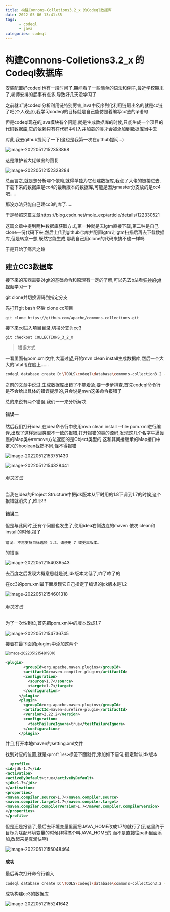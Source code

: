 ```yaml
---
title: 构建Connons-Colletions3.2_x 的Codeql数据库
date: 2022-05-06 13:41:35
tags:
      - codeql
      - java
categories: codeql
---
```



# 构建Connons-Colletions3.2_x 的Codeql数据库

安装配置好codeql也有一段时间了,期间看了一些简单的语法和例子,最近学校期末了,老师安排的屁事有点多,导致好几天没学习了

之前就听说codeql分析利用链特别厉害,java中反序列化利用链最出名的就是cc链了吧(个人观点),我学习codeql的目标就是自己能仿照着编写cc链的ql语句

但是codeql现在的java模块有个问题,就是生成数据库的时候,只能生成一个项目的代码数据库,它的依赖只有在代码中引入并加载的类才会被添加到数据库当中去

对此,我去github提问了一下(这也是我第一次在github提问...)

![image-20220512152353868](https://img-blog.csdnimg.cn/img_convert/4e3482e87f6c59f7fb66e9d7f4c6645b.png)

这是维护者大佬做出的回复

![image-20220512152328284](https://img-blog.csdnimg.cn/img_convert/05cf854bb259eefe20bbb18ed9314c4d.png)

总而言之,就是想分析哪个依赖,就得单独为它创建数据库,我点了大佬的链接进去,下载下来的数据库是cc4的最新版本的数据库,可能是因为master分支放的是cc4吧.....



那没办法只能自己建cc3的库了.....

于是参照这篇文章https://blog.csdn.net/mole_exp/article/details/122330521

这篇文章中提到两种数据库获取方式,第一种就是去lgtm直接下载,第二种是自己clone一份代码下来,然后上传到github仓库并配置lgtm让lgtm扫描后再去下载数据库,但是转念一想,既然它能生成,那我自己用clone的代码来搞不也一样吗



于是开始了痛苦之路

## 建立CC3数据库

接下来的东西需要对git的基础命令和原理有一定的了解,可以先去b站看[狂神的git视频](https://www.bilibili.com/video/BV1FE411P7B3?spm_id_from=333.337.search-card.all.click)学习一下

git clone并切换源码到指定分支

先打开git bash  然后 clone cc项目

```
git clone https://github.com/apache/commons-collections.git
```

接下来cd进入项目目录,切换分支为cc3

```
git checkout COLLECTIONS_3_2_X
```

> 错误方式

一看里面有pom.xml文件,大喜过望,开始mvn clean install生成数据库,然后一个大大的fatal甩在脸上......

```bash
codeql database create D:\TOOLS\codeql\database\commons-collection3.2 --language="java" --command="mvn clean install --file pom.xml" --source-root=D:\TOOLS\codeql\soutce-project\commons-collections --overwrite 
```

之前的文章中说过,生成数据库出错了不能着急,要一步步排查,首先codeql命令行是不会给出具体的错误提示的,只会说是mvn这条命令报错了

总的来说有两个错误,我们一一来分析解决

#### 错误一

然后我们打开idea,在idea命令行中使用mvn clean install --file pom.xml进行编译,出现了这样返回类型不一致的报错,打开报错的类的源码,发现这几个名字牛逼轰轰的Map类中remove方法返回的是Object类型的,这和其间接继承的Map接口中定义的boolean截然不同,怪不得报错

![image-20220512153751430](https://img-blog.csdnimg.cn/img_convert/8d6d61815dec7b21aa543fcb46fa45c0.png)

![image-20220512154328441](https://img-blog.csdnimg.cn/img_convert/bc39db9b1d776707a9b8c386825b546c.png)

###### 解决方法

当我在idea的Project Structure中把jdk版本从平时用的1.8下调到1.7的时候,这个报错就消失了,欧耶!!!

#### 错误二

但是与此同时,还有个问题也发生了,使用idea右侧边连的maven 依次 clean和install的时候,报了

```
错误: 不再支持目标选项 1.2。请使用 7 或更高版本。
```

的错误

![image-20220512154036543](https://img-blog.csdnimg.cn/img_convert/5c58d7e1dc433f315606b54789280a6c.png)

去百度之后发现大概意思就是说,jdk版本太低了,咋了咋了的

在cc3的pom.xml最下面发现它自己指定了编译的jdk版本是1.2

![image-20220512154601318](https://img-blog.csdnimg.cn/img_convert/b7c35e183f5f612933fc48656b934440.png)
###### 解决方法
为了一次性到位,首先把pom.xml中的版本改成1.7

![image-20220512154736745](https://img-blog.csdnimg.cn/img_convert/fdf861fb56261b5ff30edf2d38ee09a3.png)

接着在最下面的plugins中添加这两个

<img src="https://blue-satchel.oss-cn-chengdu.aliyuncs.com/img/image-20220512154819016.png" alt="image-20220512154819016" style="zoom:80%;" />

```xml
<plugin>
        <groupId>org.apache.maven.plugins</groupId>
        <artifactId>maven-compiler-plugin</artifactId>
        <configuration>
          <source>1.7</source>
          <target>1.7</target>
        </configuration>
      </plugin>
      <plugin>
        <groupId>org.apache.maven.plugins</groupId>
        <artifactId>maven-surefire-plugin</artifactId>
        <version>2.22.2</version>
        <configuration>
          <testFailureIgnore>true</testFailureIgnore>
        </configuration>
      </plugin>
```

并且,打开本地maven的setting.xml文件

找到对应的位置,就是`<profiles>`标签下面就行,添加如下语句,指定默认jdk版本

```xml
  <profile> 
<id>jdk-1.7</id> 
<activation> 
<activeByDefault>true</activeByDefault> 
<jdk>1.7</jdk> 
</activation> 
<properties> 
<maven.compiler.source>1.7</maven.compiler.source> 
<maven.compiler.target>1.7</maven.compiler.target> 
<maven.compiler.compilerVersion>1.7</maven.compiler.compilerVersion> 
</properties> 
</profile>
```

但是还是报错了,最后去环境变量里面把JAVA_HOME改成1.7的就行了(到这里终于目标为啥配环境变量的时候非得搞个叫JAVA_HOME的,而不是直接往path里面添加,改起来是真滴快啊)

![image-20220512155048464](https://img-blog.csdnimg.cn/img_convert/3ec4b8d3b4b6e92bacb55f064798a99f.png)

#### 成功

最后再次打开命令行输入

```bash
codeql database create D:\TOOLS\codeql\database\commons-collection3.2 --language="java" --command="mvn clean install --file pom.xml" --source-root=D:\TOOLS\codeql\soutce-project\commons-collections --overwrite 
```

成功构建cc3的数据库

![image-20220512155241642](https://img-blog.csdnimg.cn/img_convert/25f2a1ac18122cb378b43056fe34a42f.png)